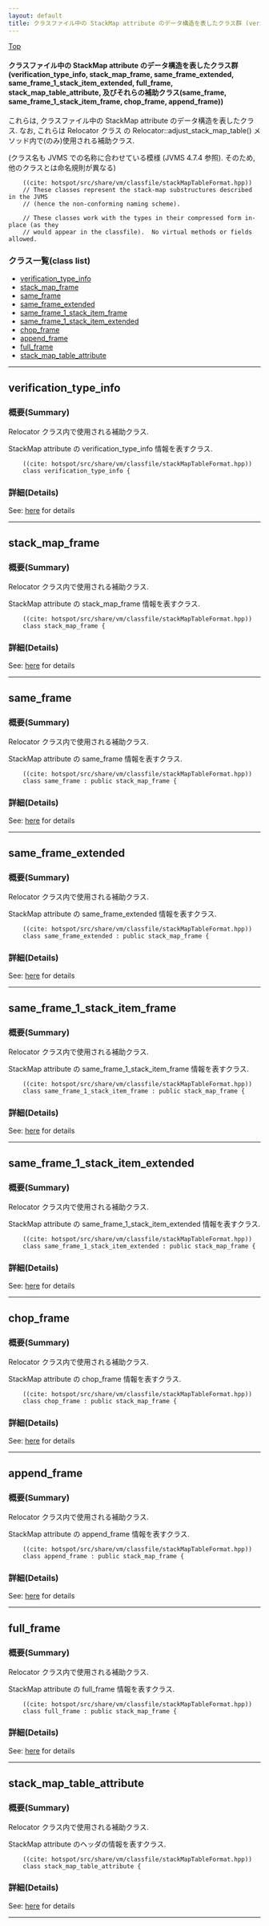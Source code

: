 ```yaml
---
layout: default
title: クラスファイル中の StackMap attribute のデータ構造を表したクラス群 (verification_type_info, stack_map_frame, same_frame_extended, same_frame_1_stack_item_extended, full_frame, stack_map_table_attribute, 及びそれらの補助クラス(same_frame, same_frame_1_stack_item_frame, chop_frame, append_frame))
---
```

[Top](../index.html)

#### クラスファイル中の StackMap attribute のデータ構造を表したクラス群 (verification_type_info, stack_map_frame, same_frame_extended, same_frame_1_stack_item_extended, full_frame, stack_map_table_attribute, 及びそれらの補助クラス(same_frame, same_frame_1_stack_item_frame, chop_frame, append_frame))

これらは, クラスファイル中の StackMap attribute のデータ構造を表したクラス.
なお, これらは Relocator クラス の Relocator::adjust_stack_map_table() メソッド内で(のみ)使用される補助クラス.

(クラス名も JVMS での名称に合わせている模様 (JVMS 4.7.4 参照). そのため, 他のクラスとは命名規則が異なる)


```
    ((cite: hotspot/src/share/vm/classfile/stackMapTableFormat.hpp))
    // These classes represent the stack-map substructures described in the JVMS
    // (hence the non-conforming naming scheme).
    
    // These classes work with the types in their compressed form in-place (as they
    // would appear in the classfile).  No virtual methods or fields allowed.
```



### クラス一覧(class list)

  * [verification_type_info](#noKYboWP6-)
  * [stack_map_frame](#noCb5Q5cf_)
  * [same_frame](#no48m7ihPR)
  * [same_frame_extended](#noTbNM45V9)
  * [same_frame_1_stack_item_frame](#no2IwoXoQh)
  * [same_frame_1_stack_item_extended](#no_ISmGDFn)
  * [chop_frame](#noVYycjdBS)
  * [append_frame](#noFIHmT5Lx)
  * [full_frame](#noMBR-MD6b)
  * [stack_map_table_attribute](#nodVVs95N4)


---
## <a name="noKYboWP6-" id="noKYboWP6-">verification_type_info</a>

### 概要(Summary)
Relocator クラス内で使用される補助クラス.

StackMap attribute の verification_type_info 情報を表すクラス.


```
    ((cite: hotspot/src/share/vm/classfile/stackMapTableFormat.hpp))
    class verification_type_info {
```




### 詳細(Details)
See: [here](../doxygen/classverification__type__info.html) for details

---
## <a name="noCb5Q5cf_" id="noCb5Q5cf_">stack_map_frame</a>

### 概要(Summary)
Relocator クラス内で使用される補助クラス.

StackMap attribute の stack_map_frame 情報を表すクラス.


```
    ((cite: hotspot/src/share/vm/classfile/stackMapTableFormat.hpp))
    class stack_map_frame {
```




### 詳細(Details)
See: [here](../doxygen/classstack__map__frame.html) for details

---
## <a name="no48m7ihPR" id="no48m7ihPR">same_frame</a>

### 概要(Summary)
Relocator クラス内で使用される補助クラス.

StackMap attribute の same_frame 情報を表すクラス.


```
    ((cite: hotspot/src/share/vm/classfile/stackMapTableFormat.hpp))
    class same_frame : public stack_map_frame {
```



### 詳細(Details)
See: [here](../doxygen/classsame__frame.html) for details

---
## <a name="noTbNM45V9" id="noTbNM45V9">same_frame_extended</a>

### 概要(Summary)
Relocator クラス内で使用される補助クラス.

StackMap attribute の same_frame_extended 情報を表すクラス.


```
    ((cite: hotspot/src/share/vm/classfile/stackMapTableFormat.hpp))
    class same_frame_extended : public stack_map_frame {
```



### 詳細(Details)
See: [here](../doxygen/classsame__frame__extended.html) for details

---
## <a name="no2IwoXoQh" id="no2IwoXoQh">same_frame_1_stack_item_frame</a>

### 概要(Summary)
Relocator クラス内で使用される補助クラス.

StackMap attribute の same_frame_1_stack_item_frame 情報を表すクラス.


```
    ((cite: hotspot/src/share/vm/classfile/stackMapTableFormat.hpp))
    class same_frame_1_stack_item_frame : public stack_map_frame {
```



### 詳細(Details)
See: [here](../doxygen/classsame__frame__1__stack__item__frame.html) for details

---
## <a name="no_ISmGDFn" id="no_ISmGDFn">same_frame_1_stack_item_extended</a>

### 概要(Summary)
Relocator クラス内で使用される補助クラス.

StackMap attribute の same_frame_1_stack_item_extended 情報を表すクラス.


```
    ((cite: hotspot/src/share/vm/classfile/stackMapTableFormat.hpp))
    class same_frame_1_stack_item_extended : public stack_map_frame {
```



### 詳細(Details)
See: [here](../doxygen/classsame__frame__1__stack__item__extended.html) for details

---
## <a name="noVYycjdBS" id="noVYycjdBS">chop_frame</a>

### 概要(Summary)
Relocator クラス内で使用される補助クラス.

StackMap attribute の chop_frame 情報を表すクラス.


```
    ((cite: hotspot/src/share/vm/classfile/stackMapTableFormat.hpp))
    class chop_frame : public stack_map_frame {
```



### 詳細(Details)
See: [here](../doxygen/classchop__frame.html) for details

---
## <a name="noFIHmT5Lx" id="noFIHmT5Lx">append_frame</a>

### 概要(Summary)
Relocator クラス内で使用される補助クラス.

StackMap attribute の append_frame 情報を表すクラス.


```
    ((cite: hotspot/src/share/vm/classfile/stackMapTableFormat.hpp))
    class append_frame : public stack_map_frame {
```



### 詳細(Details)
See: [here](../doxygen/classappend__frame.html) for details

---
## <a name="noMBR-MD6b" id="noMBR-MD6b">full_frame</a>

### 概要(Summary)
Relocator クラス内で使用される補助クラス.

StackMap attribute の full_frame 情報を表すクラス.


```
    ((cite: hotspot/src/share/vm/classfile/stackMapTableFormat.hpp))
    class full_frame : public stack_map_frame {
```



### 詳細(Details)
See: [here](../doxygen/classfull__frame.html) for details

---
## <a name="nodVVs95N4" id="nodVVs95N4">stack_map_table_attribute</a>

### 概要(Summary)
Relocator クラス内で使用される補助クラス.

StackMap attribute のヘッダの情報を表すクラス.


```
    ((cite: hotspot/src/share/vm/classfile/stackMapTableFormat.hpp))
    class stack_map_table_attribute {
```




### 詳細(Details)
See: [here](../doxygen/classstack__map__table__attribute.html) for details

---
